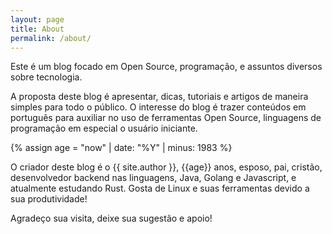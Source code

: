 ```yaml
---
layout: page
title: About
permalink: /about/
---
```


Este é um blog focado em Open Source, programação, e assuntos diversos sobre tecnologia.

A proposta deste blog é apresentar, dicas, tutoriais e artigos de maneira simples para todo o público. O interesse do blog é trazer conteúdos em português para auxiliar no uso de ferramentas Open Source, linguagens de programação em especial o usuário iniciante.

{% assign age = "now" | date: "%Y" | minus: 1983 %}

O criador deste blog é o {{ site.author }}, {{age}} anos, esposo, pai, cristão, desenvolvedor backend nas linguagens, Java, Golang e Javascript, e atualmente estudando Rust. Gosta de Linux e suas ferramentas devido a sua produtividade!

Agradeço sua visita, deixe sua sugestão e apoio!